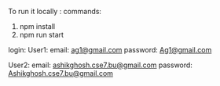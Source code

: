 To run it locally :
commands:

1. npm install
2. npm run start


login: 
User1: 
email: ag1@gmail.com
password: Ag1@gmail.com

User2:
email: ashikghosh.cse7.bu@gmail.com
password: Ashikghosh.cse7.bu@gmail.com
